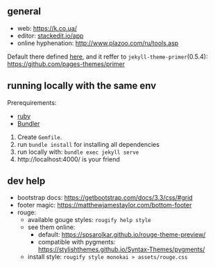 ## general
* web: https://k.co.ua/
* editor: [stackedit.io/app](https://stackedit.io/app#providerId=githubWorkspace&owner=msangel&repo=msangel.github.io&branch=master&path=_drafts%2F)
* online hyphenation: http://www.plazoo.com/ru/tools.asp

Default there defined [here](https://github.com/github/pages-gem/blob/master/lib/github-pages/configuration.rb), and it reffer to `jekyll-theme-primer`(0.5.4): https://github.com/pages-themes/primer

## running locally with the same env
Prerequirements:
* [ruby](https://rvm.io/)
* [Bundler](https://bundler.io/) 

 1. Create `Gemfile`.
 2. run `bundle install` for installing all dependencies
 3. run locally with: `bundle exec jekyll serve`
 4. http://localhost:4000/ is your friend

## dev help
* bootstrap docs: https://getbootstrap.com/docs/3.3/css/#grid
* footer magic: https://matthewjamestaylor.com/bottom-footer
* rouge:
  * available gouge styles: `rougify help style`
  * see them online:
    * default: https://spsarolkar.github.io/rouge-theme-preview/
    * compatible with pygments: https://stylishthemes.github.io/Syntax-Themes/pygments/
  * install style: `rougify style monokai > assets/rouge.css`

<!--stackedit_data:
eyJoaXN0b3J5IjpbNDAxODIzMjg1XX0=
-->
